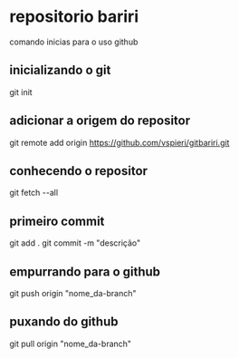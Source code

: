 # repositorio bariri
comando inicias para o uso github

## inicializando o git
git init

## adicionar a origem do repositor
git remote add origin https://github.com/vspieri/gitbariri.git

## conhecendo o repositor
git fetch --all

## primeiro commit
git add .
git commit -m "descrição"

## empurrando para o github
git push origin "nome_da-branch"


## puxando do github
git pull origin "nome_da-branch"